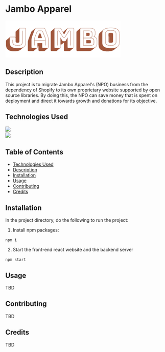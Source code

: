 # Jambo Apparel

![](src/assets/logo.png)

## Description

This project is to migrate Jambo Apparel's (NPO) business from the dependency of Shopify to its own proprietary website supported by open source libraries. By doing this, the NPO can save money that is spent on deployment and direct it towards growth and donations for its objective.

## Technologies Used

<img src="https://www.pngkit.com/png/full/222-2224803_react-redux-react-js-and-redux.png" width="200">\
<img src="https://upload.wikimedia.org/wikipedia/commons/thumb/b/ba/Stripe_Logo%2C_revised_2016.svg/1280px-Stripe_Logo%2C_revised_2016.svg.png" width="200">

## Table of Contents

- [Technologies Used](#Technologies-Used)
- [Description](#Description)
- [Installation](#Installation)
- [Usage](#Usage)
- [Contributing](#Contributing)
- [Credits](#Credits)

## Installation

In the project directory, do the following to run the project:

1. Install npm packages:

```
npm i
```

2. Start the front-end react website and the backend server

```
npm start
```

## Usage

TBD

## Contributing

TBD

## Credits

TBD
